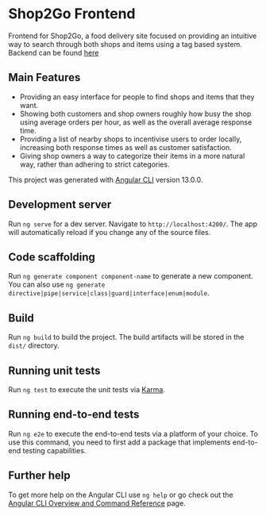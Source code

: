 # Shop2Go Frontend

Frontend for Shop2Go, a food delivery site focused on providing an intuitive
way to search through both shops and items using a tag based system.
Backend can be found [here](https://github.com/Ventilatori/Shop2go-Back)

## Main Features

* Providing an easy interface for people to find shops and items that they want.
* Showing both customers and shop owners roughly how busy the shop using average
  orders per hour, as well as the overall average response time.
* Providing a list of nearby shops to incentivise users to order locally, 
  increasing both response times as well as customer satisfaction.
* Giving shop owners a way to categorize their items in a more natural way,
  rather than adhering to strict categories.

This project was generated with [Angular CLI](https://github.com/angular/angular-cli) version 13.0.0.

## Development server

Run `ng serve` for a dev server. Navigate to `http://localhost:4200/`. The app will automatically reload if you change any of the source files.

## Code scaffolding

Run `ng generate component component-name` to generate a new component. You can also use `ng generate directive|pipe|service|class|guard|interface|enum|module`.

## Build

Run `ng build` to build the project. The build artifacts will be stored in the `dist/` directory.

## Running unit tests

Run `ng test` to execute the unit tests via [Karma](https://karma-runner.github.io).

## Running end-to-end tests

Run `ng e2e` to execute the end-to-end tests via a platform of your choice. To use this command, you need to first add a package that implements end-to-end testing capabilities.

## Further help

To get more help on the Angular CLI use `ng help` or go check out the [Angular CLI Overview and Command Reference](https://angular.io/cli) page.
